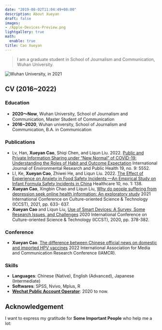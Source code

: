 ```yaml
---
date: "2019-08-02T11:04:49+08:00"
description: About Xueyan
draft: false
images:
- /Apple-Devices-Preview.png
lightgallery: true
math:
  enable: true
title: Cao Xueyan
---
```


> I am a graduate student in School of Journalism and Communication, Wuhan University.

![Wuhan University, in 2021](/images/Apple-Devices-Preview.png "Wuhan University, in 2021")

## CV (2016~2022)

### Education

* **2020～Now**, Wuhan University, School of Journalism and Communication, Master Student of Communication
* **2016~2020**, Wuhan university, School of Journalism and Communication, B.A. in Communication

### Publications

* Lv, Han, **Xueyan Cao**, Shiqi Chen, and Liqun Liu. 2022. [Public and Private Information Sharing under “New Normal” of COVID-19: Understanding the Roles of Habit and Outcome Expectation](https://doi.org/10.3390/ijerph19095552) International Journal of Environmental Research and Public Health 19, no. 9: 5552.
* LI, Ke, **Xueyan Cao**, Zhiwei He, and Liqun Liu. 2022. [The Effect of Experience on Anxiety in Food Safety Incidents —An Empirical Study on Infant Formula Safety Incidents in China](https://doi.org/10.3390/healthcare10010138) Healthcare 10, no. 1: 138. 
* **Xueyan Cao**, Xingbin Chao and Liqun Liu, [Why do people suffering from depression seek online health information: An exploratory study](https://ieeexplore.ieee.org/abstract/document/9637668) 2021 International Conference on Culture-oriented Science & Technology (ICCST), 2021, pp. 633- 637.
* **Xueyan Cao** and Liqun Liu, [Use of Smart Devices: A Survey, Some Research Issues, and Challenges](https://ieeexplore.ieee.org/document/9262735) 2020 International Conference on Culture-oriented Science & Technology (ICCST), 2020, pp. 378-382.

### Conference

* **Xueyan Cao**. [The difference between Chinese official news on domestic and imported HPV vaccines](http://beijing2022.iamcr.org/iamcr.org/node/20815.html) 2022 International Association for Media and Communication Research Conference (IAMCR). 

### Skills

* **Languages**: Chinese (Native), English (Advanced), Japanese (Intermediate)
* **Softwares**: SPSS, Nvivo, Mplus, R
* [**Wechat Public Account Operator**](http://mp.weixin.qq.com/s?__biz=MzUzMjMzNTc0MQ==&mid=2247486546&idx=1&sn=d0eae4c3a904c6c168f0022dcf895320&chksm=fab59140cdc21856809815adcaf610b30f68f9abf6203f814d579d31535fa56bcbf15795e52b#rd): 2020 to now.

## Acknowledgement

I want to express my gratitude for **Some Important People** who help me a lot:


